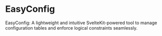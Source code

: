 # EasyConfig
EasyConfig: A lightweight and intuitive SvelteKit-powered tool to manage configuration tables and enforce logical constraints seamlessly.
